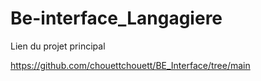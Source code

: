 # Be-interface_Langagiere

Lien du projet principal

https://github.com/chouettchouett/BE_Interface/tree/main
